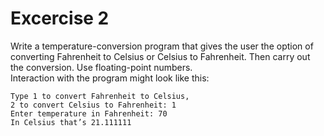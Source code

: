 # Excercise 2

Write a temperature-conversion program that gives the user the option of converting Fahrenheit to Celsius or Celsius to Fahrenheit. Then carry out the conversion. Use floating-point numbers.\
Interaction with the program might look like this:
	
	Type 1 to convert Fahrenheit to Celsius, 
	2 to convert Celsius to Fahrenheit: 1
	Enter temperature in Fahrenheit: 70
	In Celsius that’s 21.111111